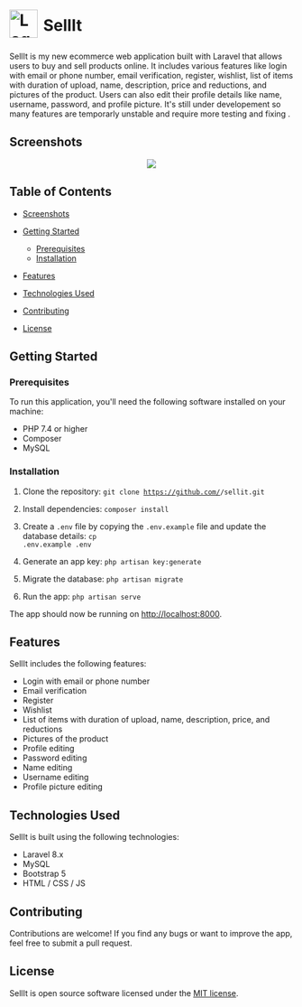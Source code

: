 <h1 style="display: flex; align-items: center;"><img src="https://user-images.githubusercontent.com/46926963/230424784-4b3d9fcd-8783-4709-99d7-7c368499034d.png" width="50" height="50" alt="Logo" style="margin-right: 10px; margin-bottom: 5px;"><span style="display: inline-block; vertical-align: middle;">SellIt</span></h1>


SellIt is my new  ecommerce web application built with Laravel that allows users to buy and sell products online. It includes various features like login with email or phone number, email verification, register, wishlist, list of items with duration of upload, name, description, price and reductions, and pictures of the product. Users can also edit their profile details like name, username, password, and profile picture. It's still under developement so many features are temporarly unstable and require more testing and fixing .



## Screenshots


<p align="center">
  <img src="https://user-images.githubusercontent.com/46926963/230424162-4b1875b8-4f9d-43b8-aa5d-1393fd9e1140.png">
</p>




## Table of Contents

- [Screenshots](#screenshots)
- [Getting Started](#getting-started)
  - [Prerequisites](#prerequisites)
  - [Installation](#installation)
- [Features](#features)
- [Technologies Used](#technologies-used)

- [Contributing](#contributing)
- [License](#license)




## Getting Started

### Prerequisites

To run this application, you'll need the following software installed on your machine:

- PHP 7.4 or higher
- Composer
- MySQL

### Installation

1. Clone the repository:
    <code>git clone https://github.com/<your-github-username>/sellit.git</code>
    
2. Install dependencies:
    <code>composer install</code>

3. Create a `.env` file by copying the `.env.example` file and update the database details:
    <code>cp .env.example .env</code>
    
4. Generate an app key:
    <code>php artisan key:generate </code>
    
5. Migrate the database:
     <code>php artisan migrate </code>
    
6. Run the app:
    <code>php artisan serve </code>

The app should now be running on [http://localhost:8000](http://localhost:8000).

## Features

SellIt includes the following features:

- Login with email or phone number
- Email verification
- Register
- Wishlist
- List of items with duration of upload, name, description, price, and reductions
- Pictures of the product
- Profile editing
- Password editing
- Name editing
- Username editing
- Profile picture editing

## Technologies Used

SellIt is built using the following technologies:

- Laravel 8.x
- MySQL
- Bootstrap 5
- HTML / CSS / JS


## Contributing

Contributions are welcome! If you find any bugs or want to improve the app, feel free to submit a pull request.

## License

SellIt is open source software licensed under the [MIT license](https://opensource.org/licenses/MIT).

